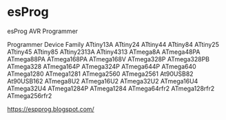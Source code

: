 # esProg
esProg AVR Programmer

Programmer Device Family
ATtiny13A
ATtiny24
ATtiny44
ATtiny84
ATtiny25
ATtiny45
ATtiny85
ATtiny2313A
ATtiny4313
ATmega8A
ATmega48PA
ATmega88PA
ATmega168PA
ATmega168V
ATmega328P
ATmega328PB
ATmega328
ATmega164P
ATmega324P
ATmega644P
ATmega640
ATmega1280
ATmega1281
ATmega2560
ATmega2561
At90USB82
At90USB162
ATmega8U2
ATmega16U2
ATmega32U2
ATmega16U4
ATmega32U4
ATmega1284P
ATmega1284
ATmega64rfr2
ATmega128rfr2
ATmega256rfr2


https://espprog.blogspot.com/
